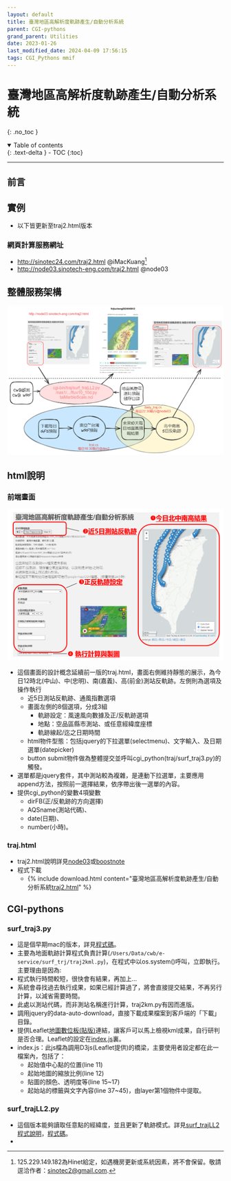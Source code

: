 ```yaml
---
layout: default
title: 臺灣地區高解析度軌跡產生/自動分析系統
parent: CGI-pythons
grand_parent: Utilities
date: 2023-01-26
last_modified_date: 2024-04-09 17:56:15
tags: CGI_Pythons mmif
---
```


# 臺灣地區高解析度軌跡產生/自動分析系統

{: .no_toc }

<details open markdown="block">
  <summary>
    Table of contents
  </summary>
  {: .text-delta }
- TOC
{:toc}
</details>

---

## 前言


## 實例

- 以下皆更新至traj2.html版本

### 網頁計算服務網址

- http://sinotec24.com/traj2.html @iMacKuang[^9]
- http://node03.sinotech-eng.com/traj2.html @node03

## 整體服務架構

![](traj/2024-04-10-14-11-58.png)

## html說明

### 前端畫面

![](traj/2024-04-10-11-19-22.png)

- 這個畫面的設計概念延續前一版的traj.html，畫面右側維持靜態的展示，為今日12時北(中山)、中(忠明)、南(嘉義)、高(前金)測站反軌跡。左側則為選項及操作執行
  - 近5日測站反軌跡、通風指數選項
  - 畫面左側的8個選項，分成3組
    - 軌跡設定：風速風向數據及正/反軌跡選項
    - 地點：空品區縣市測站、或任意經緯度座標
    - 軌跡線起/迄之日期時間
  - html物件型態：包括jquery的下拉選單(selectmenu)、文字輸入、及日期選單(datepicker)
  - button submit物件做為整體提交並呼叫cgi_python(traj/surf_traj3.py)的觸發。
- 選單都是jquery套件，其中測站較為複雜，是連動下拉選單，主要應用append方法，按照前一選擇結果，依序帶出後一選單的內容。
- 提供cgi_python的變數4項變數
  - dirFB(正/反軌跡的方向選擇)
  - AQSname(測站代碼)、
  - date(日期)、
  - number(小時)。

### traj.html

- traj2.html說明詳見[node03](https://node03.sinotech-eng.com/traj2.html_程式說明.html)或[boostnote](https://boostnote.io/shared/05cd78db-c218-49dc-8864-46c8e77fd2c6)
- 程式下載
  - {% include download.html content="臺灣地區高解析度軌跡產生/自動分析系統[traj2.html](./traj/traj2.html)" %}

## CGI-pythons

### surf_traj3.py

- 這是個早期mac的版本，詳見[程式碼](./traj/surf_traj3.py)。
- 主要為地面軌跡計算程式負責計算(`/Users/Data/cwb/e-service/surf_trj/traj2kml.py`)，在程式中以os.system()呼叫，立即執行。主要理由是因為:
- 程式執行時間較短，很快會有結果，再加上...
- 系統會尋找過去執行成果，如果已經計算過了，將會直接提交結果，不再另行計算，以減省需要時間。
- 此處以測站代碼，而非測站名稱進行計算，traj2km.py有因而進版。
- 調用jquery的data-auto-download，直接下載成果檔案到客戶端的「下載」目錄。
- 提供Leaflet[地圖數位板(貼版)](../GIS/digitizer.md)連結，讓客戶可以馬上檢視kml成果，自行研判是否合理。Leaflet的設定在[index.js](./traj/index.js)裏。
- index.js：此js檔為調用D3js(Leaflet提供)的橋梁，主要使用者設定都在此一檔案內，包括了：
  - 起始值中心點的位置(line 11)
  - 起始地圖的縮放比例(line 12)
  - 貼圖的顏色、透明度等(line 15~17)
  - 起始站的標籤與文字內容(line 37~45)，由layer第1個物件中提取。

### surf_trajLL2.py

- 這個版本能夠讀取任意點的經緯度，並且更新了軌跡模式。詳見[surf_trajLL2程式說明](./surf_trajLL2.md)，[程式碼](./traj/surf_trajLL2.py)。
- 

[^9]: 125.229.149.182為Hinet給定，如遇機房更新或系統因素，將不會保留。敬請逕洽作者：sinotec2@gmail.com.
